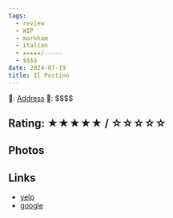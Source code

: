```yaml
---
tags:
  - review
  - WIP
  - markham
  - italian
  - ★★★★★/☆☆☆☆☆
  - $$$$
date: 2024-07-19
title: Il Postino
---
```


📌: [Address]()
💸: \$\$\$\$

## Rating: ★★★★★ / ☆☆☆☆☆

## Photos

## Links

- [yelp]()
- [google]()